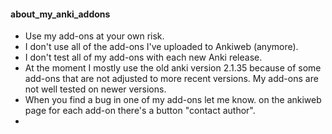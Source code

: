 #### about_my_anki_addons

- Use my add-ons at your own risk.
- I don't use all of the add-ons I've uploaded to Ankiweb (anymore). 
- I don't test all of my add-ons with each new Anki release.
- At the moment I mostly use the old anki version 2.1.35 because of some add-ons that are not adjusted to more recent versions. My add-ons are not well tested on newer  versions.
- When you find a bug in one of my add-ons let me know. on the ankiweb page for each add-on there's a button "contact author".
- 
